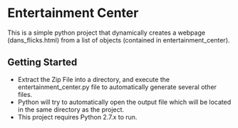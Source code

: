 Entertainment Center
====================
This is a simple python project that dynamically creates a webpage (dans_flicks.html) from a list of objects (contained in entertainment_center). 

Getting Started
---------------
* Extract the Zip File into a directory, and execute the entertainment_center.py file to automatically generate several other files. 
* Python will try to automatically open the output file which will be located in the same directory as the project.
* This project requires Python 2.7.x to run.